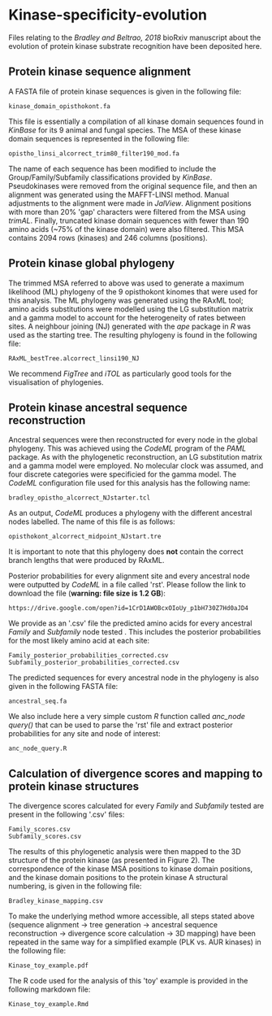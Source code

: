 # Kinase-specificity-evolution
Files relating to the *Bradley and Beltrao, 2018* bioRxiv manuscript about the evolution of protein kinase substrate recognition have been deposited here.

## Protein kinase sequence alignment

A FASTA file of protein kinase sequences is given in the following file:
```
kinase_domain_opisthokont.fa
```
This file is essentially a compilation of all kinase domain sequences found in *KinBase* for its 9 animal and fungal species. The MSA of these kinase domain sequences is represented in the following file:
```
opistho_linsi_alcorrect_trim80_filter190_mod.fa
```
The name of each sequence has been modified to include the Group/Family/Subfamily classifications provided by *KinBase*. Pseudokinases were removed from the original sequence file, and then an alignment was generated using the MAFFT-LINSI method. Manual adjustments to the alignment were made in *JalView*. Alignment positions with more than 20% 'gap' characters were filtered from the MSA using *trimAL*. Finally, truncated kinase domain sequences with fewer than 190 amino acids (~75% of the kinase domain) were also filtered. This MSA contains 2094 rows (kinases) and 246 columns (positions). 

## Protein kinase global phylogeny

The trimmed MSA referred to above was used to generate a maximum likelihood (ML) phylogeny of the 9 opisthokont kinomes that were used for this analysis. The ML phylogeny was generated using the RAxML tool; amino acids substitutions were modelled using the LG substitution matrix and a gamma model to account for the heterogeneity of rates between sites. A neighbour joining (NJ) generated with the *ape* package in *R* was used as the starting tree. The resulting phylogeny is found in the following file:
```
RAxML_bestTree.alcorrect_linsi190_NJ
```
We recommend *FigTree* and *iTOL* as particularly good tools for the visualisation of phylogenies.

## Protein kinase ancestral sequence reconstruction

Ancestral sequences were then reconstructed for every node in the global phylogeny. This was achieved using the *CodeML* program of the *PAML* package. As with the phylogenetic reconstruction, an LG substitution matrix and a gamma model were employed. No molecular clock was assumed, and four discrete categories were specificied for the gamma model. The *CodeML* configuration file used for this analysis has the following name:
```
bradley_opistho_alcorrect_NJstarter.tcl
```
As an output, *CodeML* produces a phylogeny with the different ancestral nodes labelled. The name of this file is as follows:
```
opisthokont_alcorrect_midpoint_NJstart.tre
```
It is important to note that this phylogeny does **not** contain the correct branch lengths that were produced by RAxML.

Posterior probabilities for every alignment site and every ancestral node were outputted by *CodeML* in a file called 'rst'. Please follow the link to download the file (**warning: file size is 1.2 GB**):
```
https://drive.google.com/open?id=1CrD1AWOBcxOIoUy_p1bH730Z7Hd0aJD4
```
We provide as an '.csv' file the predicted amino acids for every ancestral *Family* and *Subfamily* node tested . This includes the posterior probabilities for the most likely amino acid at each site:
```
Family_posterior_probabilities_corrected.csv
Subfamily_posterior_probabilities_corrected.csv
```
The predicted sequences for every ancestral node in the phylogeny is also given in the following FASTA file:
```
ancestral_seq.fa
```
We also include here a very simple custom *R* function called *anc_node query()* that can be used to parse the 'rst' file and extract posterior probabilities for any site and node of interest:
```
anc_node_query.R
```
## Calculation of divergence scores and mapping to protein kinase structures

The divergence scores calculated for every *Family* and *Subfamily* tested are present in the following '.csv' files:
```
Family_scores.csv
Subfamily_scores.csv
```
The results of this phylogenetic analysis were then mapped to the 3D structure of the protein kinase (as presented in Figure 2). The correspondence of the kinase MSA positions to kinase domain positions, and the kinase domain positions to the protein kinase A structural numbering, is given in the following file:
```
Bradley_kinase_mapping.csv
```
To make the underlying method wmore accessible, all steps stated above (sequence alignment -> tree generation -> ancestral sequence reconstruction -> divergence score calculation -> 3D mapping) have been repeated in the same way for a simplified example (PLK vs. AUR kinases) in the following file:
```
Kinase_toy_example.pdf
```
The R code used for the analysis of this 'toy' example is provided in the following markdown file:
```
Kinase_toy_example.Rmd
```


